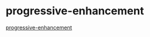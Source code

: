 # progressive-enhancement
[progressive-enhancement](https://ajmalakbar1.github.io/progressive-enhancement/)<br>



